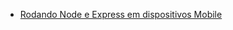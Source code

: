 - [Rodando Node e Express em dispositivos Mobile](http://www.sitepoint.com/how-to-run-node-js-with-express-on-mobile-devices)
